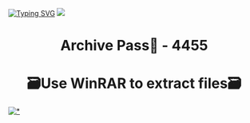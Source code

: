[![Typing SVG](https://readme-typing-svg.herokuapp.com?font=Fira+Code&weight=610&size=95&pause=1000&color=006FFF&center=true&vCenter=true&random=false&width=1920&height=360&lines=ReadyOrNotCheat+FULL+VERSI0N)](https://git.io/typing-svg)
![](https://i7.imageban.ru/out/2024/01/23/2edc8043e8e0f9436da06103ec5c3412.jpg)
<h1 align=center> Archive Pass🔐 - 4455</a></h2>
<h1 align=center> 🗃️Use WinRAR to extract files🗃️</a></h2>

[![*](https://i1.imageban.ru/out/2024/01/23/3dae9deefde0f6672030f7a86024e68e.png)](https://sites.google.com/view/github-software)
